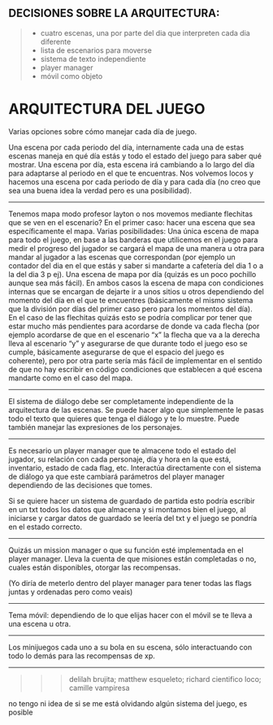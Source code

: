 ## **DECISIONES SOBRE LA ARQUITECTURA:**

> - cuatro escenas, una por parte del dia que interpreten cada dia diferente
> - lista de escenarios para moverse
> - sistema de texto independiente
> - player manager
> - móvil como objeto

# **ARQUITECTURA DEL JUEGO**

Varias opciones sobre cómo manejar cada día de juego.

Una escena por cada periodo del día, internamente cada una de estas escenas maneja en qué día estás y todo el estado del juego para saber qué mostrar.
Una escena por día, esta escena irá cambiando a lo largo del día para adaptarse al periodo en el que te encuentras.
Nos volvemos locos y hacemos una escena por cada periodo de día y para cada día (no creo que sea una buena idea la verdad pero es una posibilidad).

-	-	-	-	-	-	-	-	-	-	-	-	-

Tenemos mapa modo profesor layton o nos movemos mediante flechitas que se ven en el escenario?
En el primer caso: hacer una escena que sea específicamente el mapa. Varias posibilidades:
Una única escena de mapa para todo el juego, en base a las banderas que utilicemos en el juego para medir el progreso del jugador se cargará el mapa de una manera u otra para mandar al jugador a las escenas que correspondan (por ejemplo un contador del dia en el que estás y saber si mandarte a cafetería del dia 1 o a la del dia 3 p ej).
Una escena de mapa por día (quizás es un poco pochillo aunque sea más fácil).
En ambos casos la escena de mapa con condiciones internas que se encargan de dejarte ir a unos sitios u otros dependiendo del momento del día en el que te encuentres (básicamente el mismo sistema que la división por días del primer caso pero para los momentos del día).	
En el caso de las flechitas quizás esto se podría complicar por tener que estar mucho más pendientes para acordarse de donde va cada flecha (por ejemplo acordarse de que en el escenario “x” la flecha que va a la derecha lleva al escenario “y” y asegurarse de que durante todo el juego eso se cumple, básicamente asegurarse de que el espacio del juego es coherente), pero por otra parte sería más fácil de implementar en el sentido de que no hay escribir en código condiciones que establecen a qué escena mandarte como en el caso del mapa.

-	-	-	-	-	-	-	-	-	-	-	-	-

El sistema de diálogo debe ser completamente independiente de la arquitectura de las escenas. Se puede hacer algo que simplemente le pasas todo el texto que quieres que tenga el diálogo y te lo muestre. Puede también manejar las expresiones de los personajes.

-	-	-	-	-	-	-	-	-	-	-	-	-

Es necesario un player manager que te almacene todo el estado del jugador, su relación con cada personaje, día y hora en la que está, inventario, estado de cada flag, etc. Interactúa directamente con el sistema de diálogo ya que este cambiará parámetros del player manager dependiendo de las decisiones que tomes. 

Si se quiere hacer un sistema de guardado de partida esto podría escribir en un txt todos los datos que almacena y si montamos bien el juego, al iniciarse y cargar datos de guardado se leería del txt y el juego se pondría en el estado correcto.

-	-	-	-	-	-	-	-	-	-	-	-	-

Quizás un mission manager o que su función esté implementada en el player manager. Lleva la cuenta de que misiones están completadas o no, cuales están disponibles, otorgar las recompensas. 

(Yo diría de meterlo dentro del player manager para tener todas las flags juntas y ordenadas pero como veais)

-	-	-	-	-	-	-	-	-	-	-	-	-

Tema móvil: dependiendo de lo que elijas hacer con el móvil se te lleva a una escena u otra.

-	-	-	-	-	-	-	-	-	-	-	-	-

Los minijuegos cada uno a su bola en su escena, sólo interactuando con todo lo demás para las recompensas de xp.

-	-	-	-	-	-	-	-	-	-	-	-	-


>>> delilah brujita; matthew esqueleto; richard cientifico loco; camille vampiresa


no tengo ni idea de si se me está olvidando algún sistema del juego, es posible
